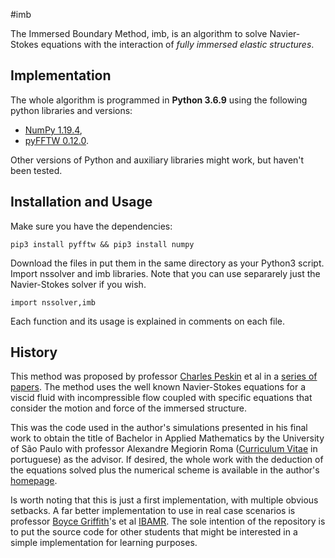 #imb

The Immersed Boundary Method, imb, is an algorithm to solve Navier-Stokes equations with the interaction of _fully immersed elastic 
structures_. 

## Implementation

The whole algorithm is programmed in **Python 3.6.9** using the following python libraries and versions:

- [NumPy 1.19.4](https://NumPy.org/),
- [pyFFTW 0.12.0](https://github.com/pyFFTW/pyFFTW).

Other versions of Python and auxiliary libraries might work, but haven't been tested.

## Installation and Usage

Make sure you have the dependencies:

```
pip3 install pyfftw && pip3 install numpy
```

Download the files in put them in the same directory as your Python3 script. Import nssolver and imb libraries. Note that you can use 
separarely just the Navier-Stokes solver if you wish.

```
import nssolver,imb
```

Each function and its usage is explained in comments on each file.

## History

This method was proposed by professor [Charles Peskin](https://www.math.nyu.edu/faculty/peskin/) et al in a 
[series of papers](https://www.math.nyu.edu/faculty/peskin/ib_lecture_notes/index.html). The method uses the well known Navier-Stokes 
equations for a viscid fluid with incompressible flow coupled with specific equations that consider the motion and force of the 
immersed structure. 

This was the code used in the author's simulations presented in his final work to obtain the title of Bachelor in Applied Mathematics 
by the University of São Paulo with professor Alexandre Megiorin Roma ([Curriculum Vitae](http://lattes.cnpq.br/4149882391730362) in 
portuguese) as the advisor. If desired, the whole work with the deduction of the equations solved plus the numerical scheme is 
available in the author's [homepage](http://www.manuel.gcastro.net/texts/).

Is worth noting that this is just a first implementation, with multiple obvious setbacks. A far better implementation to use in real 
case scenarios is professor [Boyce Griffith](https://cims.nyu.edu/~griffith/)'s et al [IBAMR](https://github.com/IBAMR/IBAMR). The 
sole intention of the repository is to put the source code for other students that might be interested in a simple implementation for 
learning purposes.

